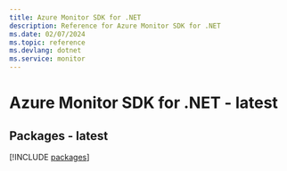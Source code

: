 ```yaml
---
title: Azure Monitor SDK for .NET
description: Reference for Azure Monitor SDK for .NET
ms.date: 02/07/2024
ms.topic: reference
ms.devlang: dotnet
ms.service: monitor
---
```

# Azure Monitor SDK for .NET - latest
## Packages - latest
[!INCLUDE [packages](monitor-index.md)]